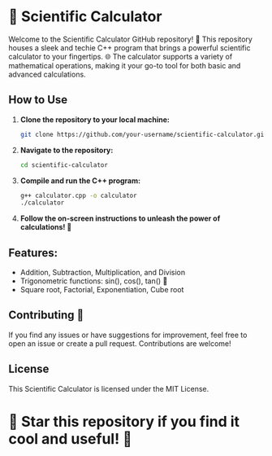# 🧮 Scientific Calculator

Welcome to the Scientific Calculator GitHub repository! 🚀 This repository houses a sleek and techie C++ program that brings a powerful scientific calculator to your fingertips. 🌐 The calculator supports a variety of mathematical operations, making it your go-to tool for both basic and advanced calculations.

## How to Use

1. **Clone the repository to your local machine:**

   ```bash
   git clone https://github.com/your-username/scientific-calculator.git
   ```
2. **Navigate to the repository:**

   ```bash
   cd scientific-calculator
   ```
3. **Compile and run the C++ program:**

   ```bash
   g++ calculator.cpp -o calculator
   ./calculator
   ```

4. **Follow the on-screen instructions to unleash the power of calculations! 🚀**

   
## Features:

  * Addition, Subtraction, Multiplication, and Division
  * Trigonometric functions: sin(), cos(), tan() 📐
  * Square root, Factorial, Exponentiation, Cube root


## Contributing 🤝

  If you find any issues or have suggestions for improvement, feel free to open an issue or create a pull request. Contributions are welcome!


## License

  This Scientific Calculator is licensed under the MIT License.

# 🌟 Star this repository if you find it cool and useful! 🌟

